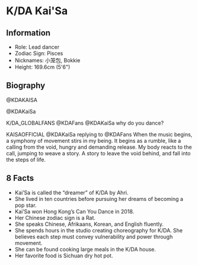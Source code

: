 # K/DA Kai'Sa

## Information
- Role: Lead dancer
- Zodiac Sign: Pisces
- Nicknames: 小笼包, Bokkie
- Height: 169.6cm (5'6")

## Biography
@KDAKAISA

@KDAKaiSa

K/DA_GLOBALFANS @KDAFans
@KDAKaiSa why do you dance?

KAISAOFFICIAL @KDAKaiSa
replying to @KDAFans
When the music begins, a symphony of movement stirs in my being. It begins as a 
rumble, like a calling from the void, hungry and demanding release. My body 
reacts to the call, jumping to weave a story. A story to leave the void behind, 
and fall into the steps of life.

## 8 Facts
- Kai’Sa is called the “dreamer” of K/DA by Ahri.
- She lived in ten countries before pursuing her dreams of becoming a pop star.
- Kai’Sa won Hong Kong’s Can You Dance in 2018.
- Her Chinese zodiac sign is a Rat.
- She speaks Chinese, Afrikaans, Korean, and English fluently.
- She spends hours in the studio creating choreography for K/DA. She believes 
each step must convey vulnerability and power through movement.
- She can be found cooking large meals in the K/DA house.
- Her favorite food is Sichuan dry hot pot.